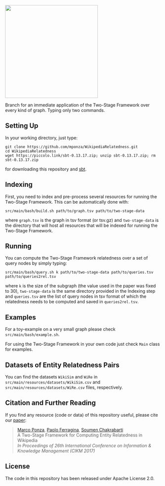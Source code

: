 <img src="https://raw.githubusercontent.com/mponza/WikipediaRelatedness/clean/logo.png" width="300">

Branch for an immediate application of the Two-Stage Framework over every kind of graph. Typing only two commands.


## Setting Up

In your working directory, just type:

    git clone https://github.com/mponza/WikipediaRelatedness.git
    cd WikipediaRelatedness
    wget https://piccolo.link/sbt-0.13.17.zip; unzip sbt-0.13.17.zip; rm sbt-0.13.17.zip

for downloading this repository and [sbt](https://www.scala-sbt.org/).


## Indexing

First, you need to index and pre-process several resources for running the Two-Stage Framework. This can be automatically done with:

    src/main/bash/build.sh path/to/graph.tsv path/to/two-stage-data
    
where `graph.tsv` is the graph in tsv format (or tsv.gz) and `two-stage-data` is the directory that will host all resources that will be indexed for running the Two-Stage Framework.


## Running

You can compute the Two-Stage Framework relatedness over a set of query nodes by simply typing:

    src/main/bash/query.sh k path/to/two-stage-data path/to/queries.tsv path/to/queries2rel.tsv
    
where `k` is the size of the subgraph (the value used in the paper was fixed to 30), `two-stage-data` is the same directory provided in the Indexing step and `queries.tsv` are the list of query nodes in tsv format of which the relatedness needs to be computed and saved in `queries2rel.tsv`.


## Examples

For a toy-example on a very small graph please check `src/main/bash/example.sh`.

For using the Two-Stage Framework in your own code just check `Main` class for examples.


## Datasets of Entity Relatedness Pairs

You can find the datasets `WikiSim` and `WiRe` in `src/main/resources/datasets/WikiSim.csv` and `src/main/resources/datasets/WiRe.csv` files, respectively. 



## Citation and Further Reading

If you find any resource (code or data) of this repository useful, please cite our [paper](https://doi.org/10.1145/3132847.3132890):

> [Marco Ponza](http://pages.di.unipi.it/ponza), [Paolo Ferragina](http://pages.di.unipi.it/ferragina/), [Soumen Chakrabarti](https://www.cse.iitb.ac.in/~soumen/)  
> A Two-Stage Framework for Computing Entity Relatedness in Wikipedia  
> *In Proceedings of 26th International Conference on Information & Knowledge Management (CIKM 2017)*


## License

The code in this repository has been released under Apache License 2.0.
